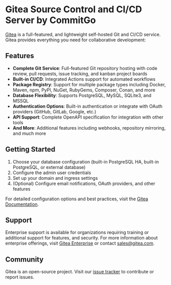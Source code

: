 # Gitea Source Control and CI/CD Server by CommitGo

[Gitea](https://about.gitea.com) is a full-featured, and lightweight self-hosted Git and CI/CD service. Gitea provides everything you need for collaborative development:

## Features

- **Complete Git Service**: Full-featured Git repository hosting with code review, pull requests, issue tracking, and kanban project boards
- **Built-in CI/CD**: Integrated Actions support for automated workflows
- **Package Registry**: Support for multiple package types including Docker, Maven, npm, PyPI, NuGet, RubyGems, Composer, Conan, and more
- **Database Flexibility**: Supports PostgreSQL, MySQL, SQLite3, and MSSQL
- **Authentication Options**: Built-in authentication or integrate with OAuth providers (GitHub, GitLab, Google, etc.)
- **API Support**: Complete OpenAPI specification for integration with other tools
- **And More**: Additional features including webhooks, repository mirroring, and much more


## Getting Started

1. Choose your database configuration (built-in PostgreSQL HA, built-in PostgreSQL, or external database)
2. Configure the admin user credentials
3. Set up your domain and ingress settings
4. (Optional) Configure email notifications, OAuth providers, and other features

For detailed configuration options and best practices, visit the [Gitea Documentation](https://docs.gitea.com/).

## Support

Enterprise support is available for organizations requiring training or additional support for features, and security. For more information about enterprise offerings, visit [Gitea Enterprise](https://about.gitea.com/products/gitea-enterprise/) or contact [sales@gitea.com](mailto:sales@gitea.com).

## Community

Gitea is an open-source project. Visit our [issue tracker](https://github.com/go-gitea/gitea/issues) to contribute or report issues.

